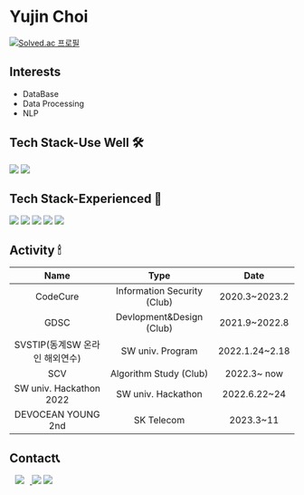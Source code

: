
# Yujin Choi

[![Solved.ac
프로필](http://mazassumnida.wtf/api/v2/generate_badge?boj=abby0616)](https://solved.ac/abby0616)

## Interests
* DataBase
* Data Processing
* NLP 


##  Tech Stack-Use Well 🛠


<img src="https://img.shields.io/badge/python-3776AB?style=flat-square&logo=python&logoColor=white"> <img src="https://img.shields.io/badge/c-A8B9CC?style=flat-square&logo=c&logoColor=white"/></a>
<br>

##  Tech Stack-Experienced 🔩

<img src="https://img.shields.io/badge/java-007396?style=flat-square&logo=java&logoColor=white"> <img src="https://img.shields.io/badge/flask-000000?style=flat-square&logo=flask&logoColor=white"> <img src="https://img.shields.io/badge/mysql-4479A1?style=flat-square&logo=mysql&logoColor=white"> <img src="https://img.shields.io/badge/html5-E34F26?style=flat-square&logo=html5&logoColor=white"> <img src="https://img.shields.io/badge/css-1572B6?style=flat-square&logo=css3&logoColor=white">
<br>

##  Activity 🕯

|Name|Type|Date|
|:---:|:---:|:---:|
|CodeCure|Information Security (Club)|2020.3~2023.2|
|GDSC|Devlopment&Design (Club)|2021.9~2022.8|
|SVSTIP(동계SW 온라인 해외연수)|SW univ. Program|2022.1.24~2.18|
|SCV|Algorithm Study (Club)|2022.3~ now|
|SW univ. Hackathon 2022|SW univ. Hackathon|2022.6.22~24|
|DEVOCEAN YOUNG 2nd|SK Telecom|2023.3~11|

## Contact📞
    
<a href="mailto:yj061628@gmail.com">
<img src="https://img.shields.io/badge/Gmail-d14836?style=flat-square&logo=Gmail&logoColor=white&link=mailto:yj061628@gmail.com" style="height : auto; margin-left : 10px; margin-right : 10px;"/>
</a>
<a href="https://yujinni-coding.tistory.com/"><img src="https://img.shields.io/badge/Tistory-9370DB?style=flat-square&logo=GitHub Sponsors&logoColor=white&link=https://yujinni-coding.tistory.com/"/></a>
<a href="https://clever-germanium-cb9.notion.site/6fa36e0cb88942eaa18b86f0c179eb4b" target="_blank"><img src="https://img.shields.io/badge/Notion-000000?style=flat-square&logo=Notion&logoColor=white"/></a>
